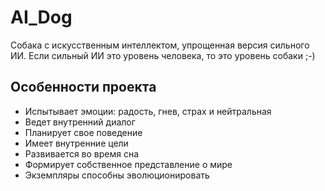 # AI_Dog
Собака с искусственным интеллектом, упрощенная версия сильного ИИ. Если сильный ИИ это уровень человека, то это уровень собаки ;-)


## Особенности проекта

* Испытывает эмоции: радость, гнев, страх и нейтральная
* Ведет внутренний диалог
* Планирует свое поведение
* Имеет внутренние цели
* Развивается во время сна
* Формирует собственное представление о мире
* Экземпляры способны эволюционировать 
